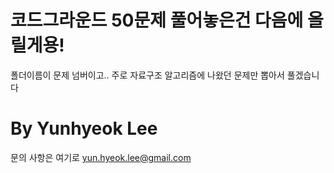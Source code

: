 # 코드그라운드 50문제 풀어놓은건 다음에 올릴게용!
폴더이름이 문제 넘버이고.. 주로 자료구조 알고리즘에 나왔던 문제만 뽑아서 풀겠습니다

# By Yunhyeok Lee  
문의 사항은 여기로 yun.hyeok.lee@gmail.com  
